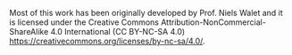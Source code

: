 

Most of this work has been originally developed by Prof. Niels Walet and it is licensed under the Creative Commons Attribution-NonCommercial-ShareAlike 4.0 International (CC BY-NC-SA 4.0) https://creativecommons.org/licenses/by-nc-sa/4.0/.

